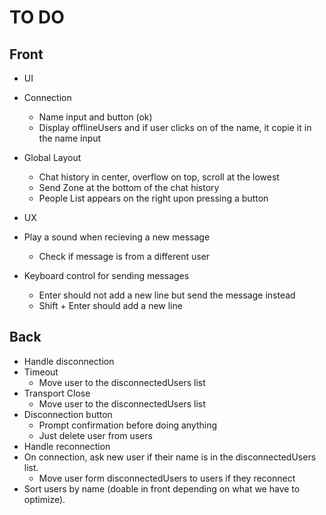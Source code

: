 # TO DO
## Front
 + UI
  + Connection
    + Name input and button (ok)
    + Display offlineUsers and if user clicks on of the name, it copie it in the name input
  + Global Layout
    + Chat history in center, overflow on top, scroll at the lowest
    + Send Zone at the bottom of the chat history
    + People List appears on the right upon pressing a button

 + UX
  + Play a sound when recieving a new message
    + Check if message is from a different user
  + Keyboard control for sending messages
    + Enter should not add a new line but send the message instead
    + Shift + Enter should add a new line

## Back
 + Handle disconnection
  + Timeout
    + Move user to the disconnectedUsers list
  + Transport Close
    + Move user to the disconnectedUsers list
  + Disconnection button
    + Prompt confirmation before doing anything
    + Just delete user from users
 + Handle reconnection
  + On connection, ask new user if their name is in the disconnectedUsers list.
    + Move user form disconnectedUsers to users if they reconnect
 + Sort users by name (doable in front depending on what we have to optimize).